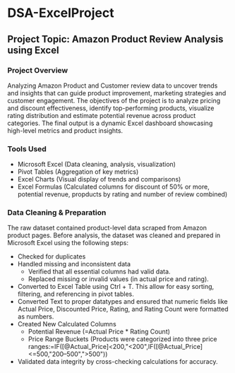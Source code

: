 # DSA-ExcelProject

## Project Topic: Amazon Product Review Analysis using Excel

### Project Overview
Analyzing Amazon Product and Customer review data to uncover trends and insights that can guide product improvement, marketing strategies and customer engagement. The objectives of the project is to analyze pricing and discount effectiveness, identify top-performing products, visualize rating distribution and estimate potential revenue across product categories. The final output is a dynamic Excel dashboard showcasing high-level metrics and product insights.

### Tools Used
- Microsoft Excel (Data cleaning, analysis, visualization)
- Pivot Tables (Aggregation of key metrics)
- Excel Charts (Visual display of trends and comparisons)
- Excel Formulas (Calculated columns for discount of 50% or more, potential revenue, propducts by rating and number of review combined)

### Data Cleaning & Preparation
The raw dataset contained product-level data scraped from Amazon product pages. Before analysis, the dataset was cleaned and prepared in Microsoft Excel using the following steps:
- Checked for duplicates
- Handled missing and inconsistent data
    - Verified that all essential columns had valid data.
    - Replaced missing or invalid values (in  actual price and rating).
- Converted to Excel Table using Ctrl + T. This allow for easy sorting, filtering, and referencing in pivot tables.
- Converted Text to proper datatypes and ensured that numeric fields like Actual Price, Discounted Price, Rating, and Rating Count were formatted as numbers.
- Created New Calculated Columns
    - Potential Revenue (=Actual Price * Rating Count)
    - Price Range Buckets (Products were categorized into three price ranges:=IF([@Actual_Price]<200,"<200",IF([@Actual_Price]<=500,"200–500",">500"))
- Validated data integrity by cross-checking calculations for accuracy.

